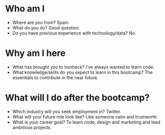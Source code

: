 # Who am I

* Where are you from?
Spain
* What do you do?
Good question.
* Do you have previous experience with technology/data?
No.

# Why am I here

* What has brought you to Ironhack?
I've always wanted to learn code.
* What knowledge/skills do you expect to learn in this bootcamp?
The essentials to contribute in the near future.

# What will I do after the bootcamp?

* Which industry will you seek employment in?
Twitter.
* What will your future role look like?
Like someone calm and trustworth.
* What is your career goal?
To learn code, design and marketing and lead ambitious projects